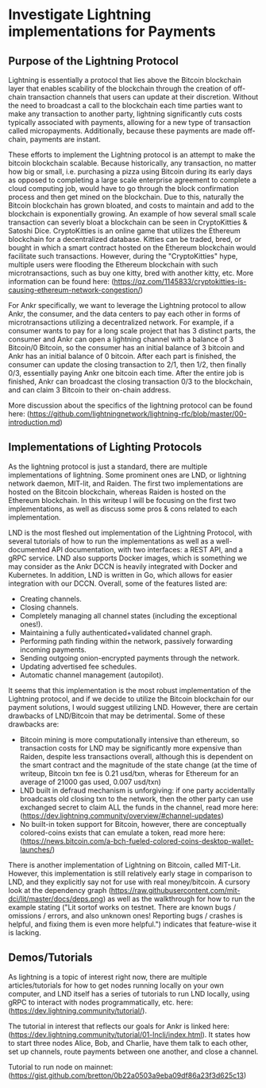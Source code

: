 # Investigate Lightning implementations for Payments

## Purpose of the Lightning Protocol

Lightning is essentially a protocol that lies above the Bitcoin blockchain layer that enables scability of the blockchain through the creation of off-chain transaction channels that users can update at their discretion. Without the need to broadcast a call to the blockchain each time parties want to make any transaction to another party, lightning significantly cuts costs typically associated with payments, allowing for a new type of transaction called micropayments. Additionally, because these payments are made off-chain, payments are instant. 

These efforts to implement the Lightning protocol is an attempt to make the bitcoin blockchain scalable. Because historically, any transaction, no matter how big or small, i.e. purchasing a pizza using Bitcoin during its early days as opposed to completing a large scale enterprise agreement to complete a cloud computing job, would have to go through the block confirmation process and then get mined on the blockchain. Due to this, naturally the Bitcoin blockchain has grown bloated, and costs to maintain and add to the blockchain is exponentially growing. An example of how several small scale transaction can severly bloat a blockchain can be seen in CryptoKitties & Satoshi Dice. CryptoKitties is an online game that utilizes the Ethereum blockchain for a decentralized database. Kitties can be traded, bred, or bought in which a smart contract hosted on the Ethereum blockchain would facilitate such transactions. However, during the "CryptoKitties" hype, multiple users were flooding the Ethereum blockchain with such microtransactions, such as buy one kitty, bred with another kitty, etc. More information can be found here: (https://qz.com/1145833/cryptokitties-is-causing-ethereum-network-congestion/)

For Ankr specifically, we want to leverage the Lightning protocol to allow Ankr, the consumer, and the data centers to pay each other in forms of microtransactions utilizing a decentralized network. For example, if a consumer wants to pay for a long scale project that has 3 distinct parts, the consumer and Ankr can open a lightning channel with a balance of 3 Bitcoin/0 Bitcoin, so the consumer has an initial balance of 3 bitcoin and Ankr has an initial balance of 0 bitcoin. After each part is finished, the consumer can update the closing transaction to 2/1, then 1/2, then finally 0/3, essentially paying Ankr one bitcoin each time. After the entire job is finished, Ankr can broadcast the closing transaction 0/3 to the blockchain, and can claim 3 Bitcoin to their on-chain address.

More discussion about the specifics of the lightning protocol can be found here: (https://github.com/lightningnetwork/lightning-rfc/blob/master/00-introduction.md)

## Implementations of Lighting Protocols

As the lightning protocol is just a standard, there are multiple implementations of lightning. Some prominent ones are LND, or lightning network daemon, MIT-lit, and Raiden. The first two implementations are hosted on the Bitcoin blockchain, whereas Raiden is hosted on the Ethereum blockchain. In this writeup I will be focusing on the first two implementations, as well as discuss some pros & cons related to each implementation. 

LND is the most fleshed out implementation of the Lightning Protocol, with several tutorials of how to run the implementations as well as a well-documented API documentation, with two interfaces: a REST API, and a gRPC service. LND also supports Docker images, which is something we may consider as the Ankr DCCN is heavily integrated with Docker and Kubernetes. In addition, LND is written in Go, which allows for easier integration with our DCCN. Overall, some of the features listed are:

* Creating channels. 
* Closing channels. 
* Completely managing all channel states (including the exceptional ones!).
* Maintaining a fully authenticated+validated channel graph.
* Performing path finding within the network, passively forwarding incoming payments.
* Sending outgoing onion-encrypted payments through the network.
* Updating advertised fee schedules.
* Automatic channel management (autopilot).

It seems that this implementation is the most robust implementation of the Lightning protocol, and if we decide to utilize the Bitcoin blockchain for our payment solutions, I would suggest utilizing LND. However, there are certain drawbacks of LND/Bitcoin that may be detrimental. Some of these drawbacks are:

* Bitcoin mining is more computationally intensive than ethereum, so transaction costs for LND may be significantly more expensive than Raiden, despite less transactions overall, although this is dependent on the smart contract and the magnitude of the state change (at the time of writeup, Bitcoin txn fee is 0.21 usd/txn, wheras for Ethereum for an average of 21000 gas used, 0.007 usd/txn) 
* LND built in defraud mechanism is unforgiving: if one party accidentally broadcasts old closing txn to the network, then the other party can use exchanged secret to claim ALL the funds in the channel, read more here: (https://dev.lightning.community/overview/#channel-updates)
* No built-in token support for Bitcoin, however, there are conceptually colored-coins exists that can emulate a token, read more here: (https://news.bitcoin.com/a-bch-fueled-colored-coins-desktop-wallet-launches/)

There is another implementation of Lightning on Bitcoin, called MIT-Lit. However, this implementation is still relatively early stage in comparison to LND, and they explicitly say not for use with real money/bitcoin. A cursory look at the dependency graph (https://raw.githubusercontent.com/mit-dci/lit/master/docs/deps.png) as well as the walkthrough for how to run the example stating ("Lit sortof works on testnet. There are known bugs / omissions / errors, and also unknown ones! Reporting bugs / crashes is helpful, and fixing them is even more helpful.") indicates that feature-wise it is lacking.

## Demos/Tutorials

As lightning is a topic of interest right now, there are multiple articles/tutorials for how to get nodes running locally on your own computer, and LND itself has a series of tutorials to run LND locally, using gRPC to interact with nodes programmatically, etc. here: (https://dev.lightning.community/tutorial/).

The tutorial in interest that reflects our goals for Ankr is linked here: (https://dev.lightning.community/tutorial/01-lncli/index.html). It states how to start three nodes Alice, Bob, and Charlie, have them talk to each other, set up channels, route payments between one another, and close a channel.

Tutorial to run node on mainnet: (https://gist.github.com/bretton/0b22a0503a9eba09df86a23f3d625c13)

